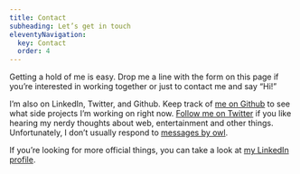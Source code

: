 ```yaml
---
title: Contact
subheading: Let’s get in touch
eleventyNavigation:
  key: Contact
  order: 4
---
```


Getting a hold of me is easy. Drop me a line with the form on this page if you’re interested in working together or just to contact me and say “Hi!”

I’m also on LinkedIn, Twitter, and Github. Keep track of <a href="https://github.com/Firestorm980/">me on Github</a> to see what side projects I’m working on right now. <a href="https://twitter.com/jonmchristensen">Follow me on Twitter</a> if you like hearing my nerdy thoughts about web, entertainment and other things. Unfortunately, I don’t usually respond to <a href="http://harrypotter.wikia.com/wiki/Owl#Postal_workers">messages by owl</a>.

If you’re looking for more official things, you can take a look at <a href="https://www.linkedin.com/in/jon-christensen-2768381a/">my LinkedIn profile</a>.
